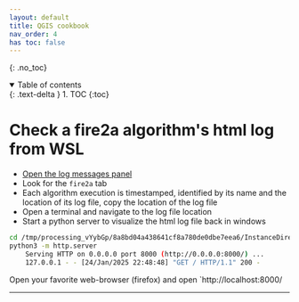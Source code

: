 ```yaml
---
layout: default
title: QGIS cookbook
nav_order: 4
has toc: false
---
```

{: .no_toc}
<details open markdown="block">
  <summary>
    Table of contents
  </summary>
  {: .text-delta }
1. TOC
{:toc}
</details>

# Check a fire2a algorithm's html log from WSL
- [Open the log messages panel](https://docs.qgis.org/latest/en/docs/user_manual/introduction/general_tools.html#log-messages-panel)
- Look for the `fire2a` tab
- Each algorithm execution is timestamped, identified by its name and the location of its log file, copy the location of the log file
- Open a terminal and navigate to the log file location
- Start a python server to visualize the html log file back in windows
```bash
cd /tmp/processing_vYybGp/8a8bd04a438641cf8a780de0dbe7eea6/InstanceDirectory/results
python3 -m http.server
    Serving HTTP on 0.0.0.0 port 8000 (http://0.0.0.0:8000/) ...
    127.0.0.1 - - [24/Jan/2025 22:48:48] "GET / HTTP/1.1" 200 -
```
Open your favorite web-browser (firefox) and open `http://localhost:8000/

---
[QGIS]: https://qgis.org
[requirements.txt]: https://raw.githubusercontent.com/fire2a/fire-analytics-qgis-processing-toolbox-plugin/main/fireanalyticstoolbox/requirements.txt 
[requirements.dev.txt]: https://raw.githubusercontent.com/fire2a/fire-analytics-qgis-processing-toolbox-plugin/main/requirements.dev.txt
[Scott&Burgan-dialog-server]: https://fdobad.github.io/qgis-processingplugin-template/plugins.xml
[Kitral simulator dialog-server]: https://fdobad.github.io/fire2am-kitral/plugins.xml 
[Processing-Toolbox-server]: https://fire2a.github.io/fire-analytics-qgis-processing-toolbox-plugin/plugins.xml
[toolbox-releases]: https://fire2a.github.io/fire-analytics-qgis-processing-toolbox-plugin/releases
[toolbox-repo]: https://www.github.com/fire2a/fire-analytics-qgis-processing-toolbox-plugin
[kitral-dialog-requirements.txt]: https://raw.githubusercontent.com/fdobad/fire2am-kitral/main/requirements.txt
[TODO-Cell2Fire-requirements.txt]: https://github.com/fire2a/C2F-W

[toolbox-server]: https://fire2a.github.io/fire-analytics-qgis-processing-toolbox-plugin/plugins.xml
[fetching plugins]: https://docs.qgis.org/latest/en/docs/training_manual/qgis_plugins/fetching_plugins.html
[custom]: https://docs.qgis.org/latest/en/docs/training_manual/qgis_plugins/fetching_plugins.html#basic-fa-configuring-additional-plugin-repositories
[new plugin]: https://docs.qgis.org/3.28/en/docs/training_manual/qgis_plugins/fetching_plugins.html#basic-fa-installing-new-plugins
